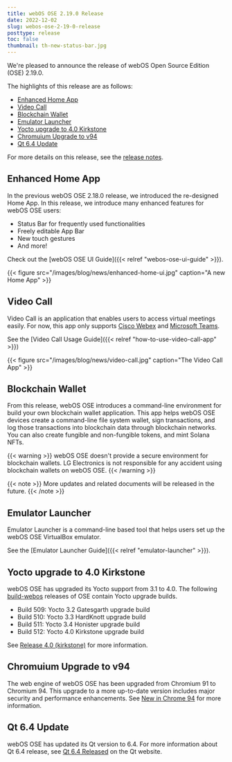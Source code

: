 ```yaml
---
title: webOS OSE 2.19.0 Release
date: 2022-12-02
slug: webos-ose-2-19-0-release
posttype: release
toc: false
thumbnail: th-new-status-bar.jpg
---
```


We're pleased to announce the release of webOS Open Source Edition (OSE) 2.19.0.

The highlights of this release are as follows:

- [Enhanced Home App](#enhanced-home-app)
- [Video Call](#video-call)
- [Blockchain Wallet](#blockchain-wallet)
- [Emulator Launcher](#emulator-launcher)
- [Yocto upgrade to 4.0 Kirkstone](#yocto-upgrade-to-40-kirkstone)
- [Chromuium Upgrade to v94](#chromuium-upgrade-to-v94)
- [Qt 6.4 Update](#qt-64-update)

For more details on this release, see the [release notes](/about/release-notes/webos-ose-2-19-0-release-notes).

## Enhanced Home App

In the previous webOS OSE 2.18.0 release, we introduced the re-designed Home App. In this release, we introduce many enhanced features for webOS OSE users:

- Status Bar for frequently used functionalities
- Freely editable App Bar
- New touch gestures
- And more!

Check out the [webOS OSE UI Guide]({{< relref "webos-ose-ui-guide" >}}).

{{< figure src="/images/blog/news/enhanced-home-ui.jpg" caption="A new Home App" >}}

## Video Call

Video Call is an application that enables users to access virtual meetings easily. For now, this app only supports [Cisco Webex](https://www.webex.com/) and [Microsoft Teams](https://www.microsoft.com/en-us/microsoft-teams/group-chat-software).

See the [Video Call Usage Guide]({{< relref "how-to-use-video-call-app" >}})

{{< figure src="/images/blog/news/video-call.jpg" caption="The Video Call App" >}}

## Blockchain Wallet

From this release, webOS OSE introduces a command-line environment for build your own blockchain wallet application. This app helps webOS OSE devices create a command-line file system wallet, sign transactions, and log those transactions into blockchain data through blockchain networks. You can also create fungible and non-fungible tokens, and mint Solana NFTs.

{{< warning >}}
webOS OSE doesn't provide a secure environment for blockchain wallets. LG Electronics is not responsible for any accident using blockchain wallets on webOS OSE.
{{< /warning >}}

{{< note >}}
More updates and related documents will be released in the future.
{{< /note >}}

## Emulator Launcher

Emulator Launcher is a command-line based tool that helps users set up the webOS OSE VirtualBox emulator.

See the [Emulator Launcher Guide]({{< relref "emulator-launcher" >}}).

## Yocto upgrade to 4.0 Kirkstone

webOS OSE has upgraded its Yocto support from 3.1 to 4.0. The following [build-webos](https://github.com/webosose/build-webos) releases of OSE contain Yocto upgrade builds.

  - Build 509: Yocto 3.2 Gatesgarth upgrade build
  - Build 510: Yocto 3.3 HardKnott upgrade build
  - Build 511: Yocto 3.4 Honister upgrade build
  - Build 512: Yocto 4.0 Kirkstone upgrade build

See [Release 4.0 (kirkstone)](https://docs.yoctoproject.org/dev/migration-guides/migration-4.0.html) for more information.

## Chromuium Upgrade to v94

The web engine of webOS OSE has been upgraded from Chromium 91 to Chromium 94. This upgrade to a more up-to-date version includes major security and performance enhancements. See [New in Chrome 94](https://developer.chrome.com/blog/new-in-chrome-94/) for more information.

## Qt 6.4 Update

webOS OSE has updated its Qt version to 6.4. For more information about Qt 6.4 release, see [Qt 6.4 Released](https://www.qt.io/blog/qt-6.4-released) on the Qt website.

